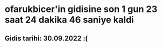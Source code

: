 # ofarukbicer'in gidisine son 1 gun 23 saat 24 dakika 46 saniye kaldi

## Gidis tarihi: 30.09.2022 :(